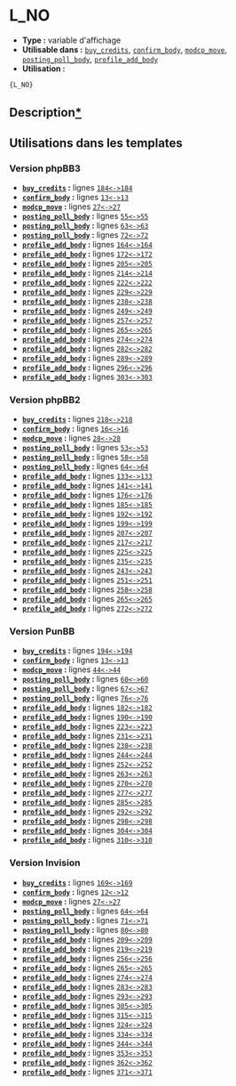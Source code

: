 # L_NO
* __Type :__ variable d'affichage
* __Utilisable dans :__ [`buy_credits`](../tpl/buy_credits.md#readme), [`confirm_body`](../tpl/confirm_body.md#readme), [`modcp_move`](../tpl/modcp_move.md#readme), [`posting_poll_body`](../tpl/posting_poll_body.md#readme), [`profile_add_body`](../tpl/profile_add_body.md#readme)
* __Utilisation :__

```html
{L_NO}
```

## Description[*](https://fa-tvars.appspot.com/var/L_NO)
## Utilisations dans les templates

### Version phpBB3
* __[`buy_credits`](../tpl/buy_credits.md#readme) :__ lignes [`184`](../src/prosilver/buy_credits.tpl#L184)[`<->`](../src/prosilver/buy_credits.tpl#L184-L184)[`184`](../src/prosilver/buy_credits.tpl#L184)
* __[`confirm_body`](../tpl/confirm_body.md#readme) :__ lignes [`13`](../src/prosilver/confirm_body.tpl#L13)[`<->`](../src/prosilver/confirm_body.tpl#L13-L13)[`13`](../src/prosilver/confirm_body.tpl#L13)
* __[`modcp_move`](../tpl/modcp_move.md#readme) :__ lignes [`27`](../src/prosilver/modcp_move.tpl#L27)[`<->`](../src/prosilver/modcp_move.tpl#L27-L27)[`27`](../src/prosilver/modcp_move.tpl#L27)
* __[`posting_poll_body`](../tpl/posting_poll_body.md#readme) :__ lignes [`55`](../src/prosilver/posting_poll_body.tpl#L55)[`<->`](../src/prosilver/posting_poll_body.tpl#L55-L55)[`55`](../src/prosilver/posting_poll_body.tpl#L55)
* __[`posting_poll_body`](../tpl/posting_poll_body.md#readme) :__ lignes [`63`](../src/prosilver/posting_poll_body.tpl#L63)[`<->`](../src/prosilver/posting_poll_body.tpl#L63-L63)[`63`](../src/prosilver/posting_poll_body.tpl#L63)
* __[`posting_poll_body`](../tpl/posting_poll_body.md#readme) :__ lignes [`72`](../src/prosilver/posting_poll_body.tpl#L72)[`<->`](../src/prosilver/posting_poll_body.tpl#L72-L72)[`72`](../src/prosilver/posting_poll_body.tpl#L72)
* __[`profile_add_body`](../tpl/profile_add_body.md#readme) :__ lignes [`164`](../src/prosilver/profile_add_body.tpl#L164)[`<->`](../src/prosilver/profile_add_body.tpl#L164-L164)[`164`](../src/prosilver/profile_add_body.tpl#L164)
* __[`profile_add_body`](../tpl/profile_add_body.md#readme) :__ lignes [`172`](../src/prosilver/profile_add_body.tpl#L172)[`<->`](../src/prosilver/profile_add_body.tpl#L172-L172)[`172`](../src/prosilver/profile_add_body.tpl#L172)
* __[`profile_add_body`](../tpl/profile_add_body.md#readme) :__ lignes [`205`](../src/prosilver/profile_add_body.tpl#L205)[`<->`](../src/prosilver/profile_add_body.tpl#L205-L205)[`205`](../src/prosilver/profile_add_body.tpl#L205)
* __[`profile_add_body`](../tpl/profile_add_body.md#readme) :__ lignes [`214`](../src/prosilver/profile_add_body.tpl#L214)[`<->`](../src/prosilver/profile_add_body.tpl#L214-L214)[`214`](../src/prosilver/profile_add_body.tpl#L214)
* __[`profile_add_body`](../tpl/profile_add_body.md#readme) :__ lignes [`222`](../src/prosilver/profile_add_body.tpl#L222)[`<->`](../src/prosilver/profile_add_body.tpl#L222-L222)[`222`](../src/prosilver/profile_add_body.tpl#L222)
* __[`profile_add_body`](../tpl/profile_add_body.md#readme) :__ lignes [`229`](../src/prosilver/profile_add_body.tpl#L229)[`<->`](../src/prosilver/profile_add_body.tpl#L229-L229)[`229`](../src/prosilver/profile_add_body.tpl#L229)
* __[`profile_add_body`](../tpl/profile_add_body.md#readme) :__ lignes [`238`](../src/prosilver/profile_add_body.tpl#L238)[`<->`](../src/prosilver/profile_add_body.tpl#L238-L238)[`238`](../src/prosilver/profile_add_body.tpl#L238)
* __[`profile_add_body`](../tpl/profile_add_body.md#readme) :__ lignes [`249`](../src/prosilver/profile_add_body.tpl#L249)[`<->`](../src/prosilver/profile_add_body.tpl#L249-L249)[`249`](../src/prosilver/profile_add_body.tpl#L249)
* __[`profile_add_body`](../tpl/profile_add_body.md#readme) :__ lignes [`257`](../src/prosilver/profile_add_body.tpl#L257)[`<->`](../src/prosilver/profile_add_body.tpl#L257-L257)[`257`](../src/prosilver/profile_add_body.tpl#L257)
* __[`profile_add_body`](../tpl/profile_add_body.md#readme) :__ lignes [`265`](../src/prosilver/profile_add_body.tpl#L265)[`<->`](../src/prosilver/profile_add_body.tpl#L265-L265)[`265`](../src/prosilver/profile_add_body.tpl#L265)
* __[`profile_add_body`](../tpl/profile_add_body.md#readme) :__ lignes [`274`](../src/prosilver/profile_add_body.tpl#L274)[`<->`](../src/prosilver/profile_add_body.tpl#L274-L274)[`274`](../src/prosilver/profile_add_body.tpl#L274)
* __[`profile_add_body`](../tpl/profile_add_body.md#readme) :__ lignes [`282`](../src/prosilver/profile_add_body.tpl#L282)[`<->`](../src/prosilver/profile_add_body.tpl#L282-L282)[`282`](../src/prosilver/profile_add_body.tpl#L282)
* __[`profile_add_body`](../tpl/profile_add_body.md#readme) :__ lignes [`289`](../src/prosilver/profile_add_body.tpl#L289)[`<->`](../src/prosilver/profile_add_body.tpl#L289-L289)[`289`](../src/prosilver/profile_add_body.tpl#L289)
* __[`profile_add_body`](../tpl/profile_add_body.md#readme) :__ lignes [`296`](../src/prosilver/profile_add_body.tpl#L296)[`<->`](../src/prosilver/profile_add_body.tpl#L296-L296)[`296`](../src/prosilver/profile_add_body.tpl#L296)
* __[`profile_add_body`](../tpl/profile_add_body.md#readme) :__ lignes [`303`](../src/prosilver/profile_add_body.tpl#L303)[`<->`](../src/prosilver/profile_add_body.tpl#L303-L303)[`303`](../src/prosilver/profile_add_body.tpl#L303)

### Version phpBB2
* __[`buy_credits`](../tpl/buy_credits.md#readme) :__ lignes [`218`](../src/subsilver/buy_credits.tpl#L218)[`<->`](../src/subsilver/buy_credits.tpl#L218-L218)[`218`](../src/subsilver/buy_credits.tpl#L218)
* __[`confirm_body`](../tpl/confirm_body.md#readme) :__ lignes [`16`](../src/subsilver/confirm_body.tpl#L16)[`<->`](../src/subsilver/confirm_body.tpl#L16-L16)[`16`](../src/subsilver/confirm_body.tpl#L16)
* __[`modcp_move`](../tpl/modcp_move.md#readme) :__ lignes [`28`](../src/subsilver/modcp_move.tpl#L28)[`<->`](../src/subsilver/modcp_move.tpl#L28-L28)[`28`](../src/subsilver/modcp_move.tpl#L28)
* __[`posting_poll_body`](../tpl/posting_poll_body.md#readme) :__ lignes [`53`](../src/subsilver/posting_poll_body.tpl#L53)[`<->`](../src/subsilver/posting_poll_body.tpl#L53-L53)[`53`](../src/subsilver/posting_poll_body.tpl#L53)
* __[`posting_poll_body`](../tpl/posting_poll_body.md#readme) :__ lignes [`58`](../src/subsilver/posting_poll_body.tpl#L58)[`<->`](../src/subsilver/posting_poll_body.tpl#L58-L58)[`58`](../src/subsilver/posting_poll_body.tpl#L58)
* __[`posting_poll_body`](../tpl/posting_poll_body.md#readme) :__ lignes [`64`](../src/subsilver/posting_poll_body.tpl#L64)[`<->`](../src/subsilver/posting_poll_body.tpl#L64-L64)[`64`](../src/subsilver/posting_poll_body.tpl#L64)
* __[`profile_add_body`](../tpl/profile_add_body.md#readme) :__ lignes [`133`](../src/subsilver/profile_add_body.tpl#L133)[`<->`](../src/subsilver/profile_add_body.tpl#L133-L133)[`133`](../src/subsilver/profile_add_body.tpl#L133)
* __[`profile_add_body`](../tpl/profile_add_body.md#readme) :__ lignes [`141`](../src/subsilver/profile_add_body.tpl#L141)[`<->`](../src/subsilver/profile_add_body.tpl#L141-L141)[`141`](../src/subsilver/profile_add_body.tpl#L141)
* __[`profile_add_body`](../tpl/profile_add_body.md#readme) :__ lignes [`176`](../src/subsilver/profile_add_body.tpl#L176)[`<->`](../src/subsilver/profile_add_body.tpl#L176-L176)[`176`](../src/subsilver/profile_add_body.tpl#L176)
* __[`profile_add_body`](../tpl/profile_add_body.md#readme) :__ lignes [`185`](../src/subsilver/profile_add_body.tpl#L185)[`<->`](../src/subsilver/profile_add_body.tpl#L185-L185)[`185`](../src/subsilver/profile_add_body.tpl#L185)
* __[`profile_add_body`](../tpl/profile_add_body.md#readme) :__ lignes [`192`](../src/subsilver/profile_add_body.tpl#L192)[`<->`](../src/subsilver/profile_add_body.tpl#L192-L192)[`192`](../src/subsilver/profile_add_body.tpl#L192)
* __[`profile_add_body`](../tpl/profile_add_body.md#readme) :__ lignes [`199`](../src/subsilver/profile_add_body.tpl#L199)[`<->`](../src/subsilver/profile_add_body.tpl#L199-L199)[`199`](../src/subsilver/profile_add_body.tpl#L199)
* __[`profile_add_body`](../tpl/profile_add_body.md#readme) :__ lignes [`207`](../src/subsilver/profile_add_body.tpl#L207)[`<->`](../src/subsilver/profile_add_body.tpl#L207-L207)[`207`](../src/subsilver/profile_add_body.tpl#L207)
* __[`profile_add_body`](../tpl/profile_add_body.md#readme) :__ lignes [`217`](../src/subsilver/profile_add_body.tpl#L217)[`<->`](../src/subsilver/profile_add_body.tpl#L217-L217)[`217`](../src/subsilver/profile_add_body.tpl#L217)
* __[`profile_add_body`](../tpl/profile_add_body.md#readme) :__ lignes [`225`](../src/subsilver/profile_add_body.tpl#L225)[`<->`](../src/subsilver/profile_add_body.tpl#L225-L225)[`225`](../src/subsilver/profile_add_body.tpl#L225)
* __[`profile_add_body`](../tpl/profile_add_body.md#readme) :__ lignes [`235`](../src/subsilver/profile_add_body.tpl#L235)[`<->`](../src/subsilver/profile_add_body.tpl#L235-L235)[`235`](../src/subsilver/profile_add_body.tpl#L235)
* __[`profile_add_body`](../tpl/profile_add_body.md#readme) :__ lignes [`243`](../src/subsilver/profile_add_body.tpl#L243)[`<->`](../src/subsilver/profile_add_body.tpl#L243-L243)[`243`](../src/subsilver/profile_add_body.tpl#L243)
* __[`profile_add_body`](../tpl/profile_add_body.md#readme) :__ lignes [`251`](../src/subsilver/profile_add_body.tpl#L251)[`<->`](../src/subsilver/profile_add_body.tpl#L251-L251)[`251`](../src/subsilver/profile_add_body.tpl#L251)
* __[`profile_add_body`](../tpl/profile_add_body.md#readme) :__ lignes [`258`](../src/subsilver/profile_add_body.tpl#L258)[`<->`](../src/subsilver/profile_add_body.tpl#L258-L258)[`258`](../src/subsilver/profile_add_body.tpl#L258)
* __[`profile_add_body`](../tpl/profile_add_body.md#readme) :__ lignes [`265`](../src/subsilver/profile_add_body.tpl#L265)[`<->`](../src/subsilver/profile_add_body.tpl#L265-L265)[`265`](../src/subsilver/profile_add_body.tpl#L265)
* __[`profile_add_body`](../tpl/profile_add_body.md#readme) :__ lignes [`272`](../src/subsilver/profile_add_body.tpl#L272)[`<->`](../src/subsilver/profile_add_body.tpl#L272-L272)[`272`](../src/subsilver/profile_add_body.tpl#L272)

### Version PunBB
* __[`buy_credits`](../tpl/buy_credits.md#readme) :__ lignes [`194`](../src/punbb/buy_credits.tpl#L194)[`<->`](../src/punbb/buy_credits.tpl#L194-L194)[`194`](../src/punbb/buy_credits.tpl#L194)
* __[`confirm_body`](../tpl/confirm_body.md#readme) :__ lignes [`13`](../src/punbb/confirm_body.tpl#L13)[`<->`](../src/punbb/confirm_body.tpl#L13-L13)[`13`](../src/punbb/confirm_body.tpl#L13)
* __[`modcp_move`](../tpl/modcp_move.md#readme) :__ lignes [`44`](../src/punbb/modcp_move.tpl#L44)[`<->`](../src/punbb/modcp_move.tpl#L44-L44)[`44`](../src/punbb/modcp_move.tpl#L44)
* __[`posting_poll_body`](../tpl/posting_poll_body.md#readme) :__ lignes [`60`](../src/punbb/posting_poll_body.tpl#L60)[`<->`](../src/punbb/posting_poll_body.tpl#L60-L60)[`60`](../src/punbb/posting_poll_body.tpl#L60)
* __[`posting_poll_body`](../tpl/posting_poll_body.md#readme) :__ lignes [`67`](../src/punbb/posting_poll_body.tpl#L67)[`<->`](../src/punbb/posting_poll_body.tpl#L67-L67)[`67`](../src/punbb/posting_poll_body.tpl#L67)
* __[`posting_poll_body`](../tpl/posting_poll_body.md#readme) :__ lignes [`76`](../src/punbb/posting_poll_body.tpl#L76)[`<->`](../src/punbb/posting_poll_body.tpl#L76-L76)[`76`](../src/punbb/posting_poll_body.tpl#L76)
* __[`profile_add_body`](../tpl/profile_add_body.md#readme) :__ lignes [`182`](../src/punbb/profile_add_body.tpl#L182)[`<->`](../src/punbb/profile_add_body.tpl#L182-L182)[`182`](../src/punbb/profile_add_body.tpl#L182)
* __[`profile_add_body`](../tpl/profile_add_body.md#readme) :__ lignes [`190`](../src/punbb/profile_add_body.tpl#L190)[`<->`](../src/punbb/profile_add_body.tpl#L190-L190)[`190`](../src/punbb/profile_add_body.tpl#L190)
* __[`profile_add_body`](../tpl/profile_add_body.md#readme) :__ lignes [`223`](../src/punbb/profile_add_body.tpl#L223)[`<->`](../src/punbb/profile_add_body.tpl#L223-L223)[`223`](../src/punbb/profile_add_body.tpl#L223)
* __[`profile_add_body`](../tpl/profile_add_body.md#readme) :__ lignes [`231`](../src/punbb/profile_add_body.tpl#L231)[`<->`](../src/punbb/profile_add_body.tpl#L231-L231)[`231`](../src/punbb/profile_add_body.tpl#L231)
* __[`profile_add_body`](../tpl/profile_add_body.md#readme) :__ lignes [`238`](../src/punbb/profile_add_body.tpl#L238)[`<->`](../src/punbb/profile_add_body.tpl#L238-L238)[`238`](../src/punbb/profile_add_body.tpl#L238)
* __[`profile_add_body`](../tpl/profile_add_body.md#readme) :__ lignes [`244`](../src/punbb/profile_add_body.tpl#L244)[`<->`](../src/punbb/profile_add_body.tpl#L244-L244)[`244`](../src/punbb/profile_add_body.tpl#L244)
* __[`profile_add_body`](../tpl/profile_add_body.md#readme) :__ lignes [`252`](../src/punbb/profile_add_body.tpl#L252)[`<->`](../src/punbb/profile_add_body.tpl#L252-L252)[`252`](../src/punbb/profile_add_body.tpl#L252)
* __[`profile_add_body`](../tpl/profile_add_body.md#readme) :__ lignes [`263`](../src/punbb/profile_add_body.tpl#L263)[`<->`](../src/punbb/profile_add_body.tpl#L263-L263)[`263`](../src/punbb/profile_add_body.tpl#L263)
* __[`profile_add_body`](../tpl/profile_add_body.md#readme) :__ lignes [`270`](../src/punbb/profile_add_body.tpl#L270)[`<->`](../src/punbb/profile_add_body.tpl#L270-L270)[`270`](../src/punbb/profile_add_body.tpl#L270)
* __[`profile_add_body`](../tpl/profile_add_body.md#readme) :__ lignes [`277`](../src/punbb/profile_add_body.tpl#L277)[`<->`](../src/punbb/profile_add_body.tpl#L277-L277)[`277`](../src/punbb/profile_add_body.tpl#L277)
* __[`profile_add_body`](../tpl/profile_add_body.md#readme) :__ lignes [`285`](../src/punbb/profile_add_body.tpl#L285)[`<->`](../src/punbb/profile_add_body.tpl#L285-L285)[`285`](../src/punbb/profile_add_body.tpl#L285)
* __[`profile_add_body`](../tpl/profile_add_body.md#readme) :__ lignes [`292`](../src/punbb/profile_add_body.tpl#L292)[`<->`](../src/punbb/profile_add_body.tpl#L292-L292)[`292`](../src/punbb/profile_add_body.tpl#L292)
* __[`profile_add_body`](../tpl/profile_add_body.md#readme) :__ lignes [`298`](../src/punbb/profile_add_body.tpl#L298)[`<->`](../src/punbb/profile_add_body.tpl#L298-L298)[`298`](../src/punbb/profile_add_body.tpl#L298)
* __[`profile_add_body`](../tpl/profile_add_body.md#readme) :__ lignes [`304`](../src/punbb/profile_add_body.tpl#L304)[`<->`](../src/punbb/profile_add_body.tpl#L304-L304)[`304`](../src/punbb/profile_add_body.tpl#L304)
* __[`profile_add_body`](../tpl/profile_add_body.md#readme) :__ lignes [`310`](../src/punbb/profile_add_body.tpl#L310)[`<->`](../src/punbb/profile_add_body.tpl#L310-L310)[`310`](../src/punbb/profile_add_body.tpl#L310)

### Version Invision
* __[`buy_credits`](../tpl/buy_credits.md#readme) :__ lignes [`169`](../src/invision/buy_credits.tpl#L169)[`<->`](../src/invision/buy_credits.tpl#L169-L169)[`169`](../src/invision/buy_credits.tpl#L169)
* __[`confirm_body`](../tpl/confirm_body.md#readme) :__ lignes [`12`](../src/invision/confirm_body.tpl#L12)[`<->`](../src/invision/confirm_body.tpl#L12-L12)[`12`](../src/invision/confirm_body.tpl#L12)
* __[`modcp_move`](../tpl/modcp_move.md#readme) :__ lignes [`27`](../src/invision/modcp_move.tpl#L27)[`<->`](../src/invision/modcp_move.tpl#L27-L27)[`27`](../src/invision/modcp_move.tpl#L27)
* __[`posting_poll_body`](../tpl/posting_poll_body.md#readme) :__ lignes [`64`](../src/invision/posting_poll_body.tpl#L64)[`<->`](../src/invision/posting_poll_body.tpl#L64-L64)[`64`](../src/invision/posting_poll_body.tpl#L64)
* __[`posting_poll_body`](../tpl/posting_poll_body.md#readme) :__ lignes [`71`](../src/invision/posting_poll_body.tpl#L71)[`<->`](../src/invision/posting_poll_body.tpl#L71-L71)[`71`](../src/invision/posting_poll_body.tpl#L71)
* __[`posting_poll_body`](../tpl/posting_poll_body.md#readme) :__ lignes [`80`](../src/invision/posting_poll_body.tpl#L80)[`<->`](../src/invision/posting_poll_body.tpl#L80-L80)[`80`](../src/invision/posting_poll_body.tpl#L80)
* __[`profile_add_body`](../tpl/profile_add_body.md#readme) :__ lignes [`209`](../src/invision/profile_add_body.tpl#L209)[`<->`](../src/invision/profile_add_body.tpl#L209-L209)[`209`](../src/invision/profile_add_body.tpl#L209)
* __[`profile_add_body`](../tpl/profile_add_body.md#readme) :__ lignes [`219`](../src/invision/profile_add_body.tpl#L219)[`<->`](../src/invision/profile_add_body.tpl#L219-L219)[`219`](../src/invision/profile_add_body.tpl#L219)
* __[`profile_add_body`](../tpl/profile_add_body.md#readme) :__ lignes [`256`](../src/invision/profile_add_body.tpl#L256)[`<->`](../src/invision/profile_add_body.tpl#L256-L256)[`256`](../src/invision/profile_add_body.tpl#L256)
* __[`profile_add_body`](../tpl/profile_add_body.md#readme) :__ lignes [`265`](../src/invision/profile_add_body.tpl#L265)[`<->`](../src/invision/profile_add_body.tpl#L265-L265)[`265`](../src/invision/profile_add_body.tpl#L265)
* __[`profile_add_body`](../tpl/profile_add_body.md#readme) :__ lignes [`274`](../src/invision/profile_add_body.tpl#L274)[`<->`](../src/invision/profile_add_body.tpl#L274-L274)[`274`](../src/invision/profile_add_body.tpl#L274)
* __[`profile_add_body`](../tpl/profile_add_body.md#readme) :__ lignes [`283`](../src/invision/profile_add_body.tpl#L283)[`<->`](../src/invision/profile_add_body.tpl#L283-L283)[`283`](../src/invision/profile_add_body.tpl#L283)
* __[`profile_add_body`](../tpl/profile_add_body.md#readme) :__ lignes [`293`](../src/invision/profile_add_body.tpl#L293)[`<->`](../src/invision/profile_add_body.tpl#L293-L293)[`293`](../src/invision/profile_add_body.tpl#L293)
* __[`profile_add_body`](../tpl/profile_add_body.md#readme) :__ lignes [`305`](../src/invision/profile_add_body.tpl#L305)[`<->`](../src/invision/profile_add_body.tpl#L305-L305)[`305`](../src/invision/profile_add_body.tpl#L305)
* __[`profile_add_body`](../tpl/profile_add_body.md#readme) :__ lignes [`315`](../src/invision/profile_add_body.tpl#L315)[`<->`](../src/invision/profile_add_body.tpl#L315-L315)[`315`](../src/invision/profile_add_body.tpl#L315)
* __[`profile_add_body`](../tpl/profile_add_body.md#readme) :__ lignes [`324`](../src/invision/profile_add_body.tpl#L324)[`<->`](../src/invision/profile_add_body.tpl#L324-L324)[`324`](../src/invision/profile_add_body.tpl#L324)
* __[`profile_add_body`](../tpl/profile_add_body.md#readme) :__ lignes [`334`](../src/invision/profile_add_body.tpl#L334)[`<->`](../src/invision/profile_add_body.tpl#L334-L334)[`334`](../src/invision/profile_add_body.tpl#L334)
* __[`profile_add_body`](../tpl/profile_add_body.md#readme) :__ lignes [`344`](../src/invision/profile_add_body.tpl#L344)[`<->`](../src/invision/profile_add_body.tpl#L344-L344)[`344`](../src/invision/profile_add_body.tpl#L344)
* __[`profile_add_body`](../tpl/profile_add_body.md#readme) :__ lignes [`353`](../src/invision/profile_add_body.tpl#L353)[`<->`](../src/invision/profile_add_body.tpl#L353-L353)[`353`](../src/invision/profile_add_body.tpl#L353)
* __[`profile_add_body`](../tpl/profile_add_body.md#readme) :__ lignes [`362`](../src/invision/profile_add_body.tpl#L362)[`<->`](../src/invision/profile_add_body.tpl#L362-L362)[`362`](../src/invision/profile_add_body.tpl#L362)
* __[`profile_add_body`](../tpl/profile_add_body.md#readme) :__ lignes [`371`](../src/invision/profile_add_body.tpl#L371)[`<->`](../src/invision/profile_add_body.tpl#L371-L371)[`371`](../src/invision/profile_add_body.tpl#L371)

